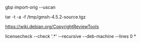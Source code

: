 gbp import-orig --uscan

tar -t -a -f /tmp/gmsh-4.5.2-source.tgz



https://wiki.debian.org/CopyrightReviewTools

licensecheck --check '.*' --recursive --deb-machine --lines 0 *

